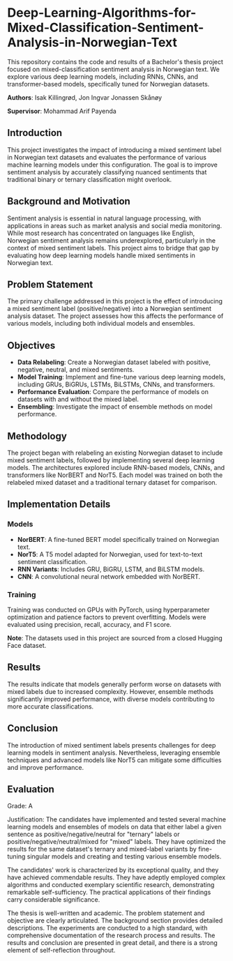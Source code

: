 # Deep-Learning-Algorithms-for-Mixed-Classification-Sentiment-Analysis-in-Norwegian-Text

This repository contains the code and results of a Bachelor's thesis project focused on mixed-classification sentiment analysis in Norwegian text. We explore various deep learning models, including RNNs, CNNs, and transformer-based models, specifically tuned for Norwegian datasets.

**Authors**: Isak Killingrød, Jon Ingvar Jonassen Skånøy

**Supervisor**: Mohammad Arif Payenda

## Introduction
This project investigates the impact of introducing a mixed sentiment label in Norwegian text datasets and evaluates the performance of various machine learning models under this configuration. The goal is to improve sentiment analysis by accurately classifying nuanced sentiments that traditional binary or ternary classification might overlook.

## Background and Motivation
Sentiment analysis is essential in natural language processing, with applications in areas such as market analysis and social media monitoring. While most research has concentrated on languages like English, Norwegian sentiment analysis remains underexplored, particularly in the context of mixed sentiment labels. This project aims to bridge that gap by evaluating how deep learning models handle mixed sentiments in Norwegian text.

## Problem Statement
The primary challenge addressed in this project is the effect of introducing a mixed sentiment label (positive/negative) into a Norwegian sentiment analysis dataset. The project assesses how this affects the performance of various models, including both individual models and ensembles.

## Objectives
- **Data Relabeling**: Create a Norwegian dataset labeled with positive, negative, neutral, and mixed sentiments.
- **Model Training**: Implement and fine-tune various deep learning models, including GRUs, BiGRUs, LSTMs, BiLSTMs, CNNs, and transformers.
- **Performance Evaluation**: Compare the performance of models on datasets with and without the mixed label.
- **Ensembling**: Investigate the impact of ensemble methods on model performance.

## Methodology
The project began with relabeling an existing Norwegian dataset to include mixed sentiment labels, followed by implementing several deep learning models. The architectures explored include RNN-based models, CNNs, and transformers like NorBERT and NorT5. Each model was trained on both the relabeled mixed dataset and a traditional ternary dataset for comparison.

## Implementation Details

### Models
- **NorBERT**: A fine-tuned BERT model specifically trained on Norwegian text.
- **NorT5**: A T5 model adapted for Norwegian, used for text-to-text sentiment classification.
- **RNN Variants**: Includes GRU, BiGRU, LSTM, and BiLSTM models.
- **CNN**: A convolutional neural network embedded with NorBERT.

### Training
Training was conducted on GPUs with PyTorch, using hyperparameter optimization and patience factors to prevent overfitting. Models were evaluated using precision, recall, accuracy, and F1 score.

**Note**: The datasets used in this project are sourced from a closed Hugging Face dataset.

## Results
The results indicate that models generally perform worse on datasets with mixed labels due to increased complexity. However, ensemble methods significantly improved performance, with diverse models contributing to more accurate classifications.

## Conclusion
The introduction of mixed sentiment labels presents challenges for deep learning models in sentiment analysis. Nevertheless, leveraging ensemble techniques and advanced models like NorT5 can mitigate some difficulties and improve performance.


## Evaluation 
Grade: A

Justification: The candidates have implemented and tested several machine learning models and ensembles of models on data that either label a given sentence as positive/negative/neutral for "ternary" labels or positive/negative/neutral/mixed for "mixed" labels. They have optimized the results for the same dataset's ternary and mixed-label variants by fine-tuning singular models and creating and testing various ensemble models.


The candidates' work is characterized by its exceptional quality, and they have achieved commendable results. They have adeptly employed complex algorithms and conducted exemplary scientific research, demonstrating remarkable self-sufficiency. The practical applications of their findings carry considerable significance.


The thesis is well-written and academic. The problem statement and objective are clearly articulated. The background section provides detailed descriptions. The experiments are conducted to a high standard, with comprehensive documentation of the research process and results. The results and conclusion are presented in great detail, and there is a strong element of self-reflection throughout.


